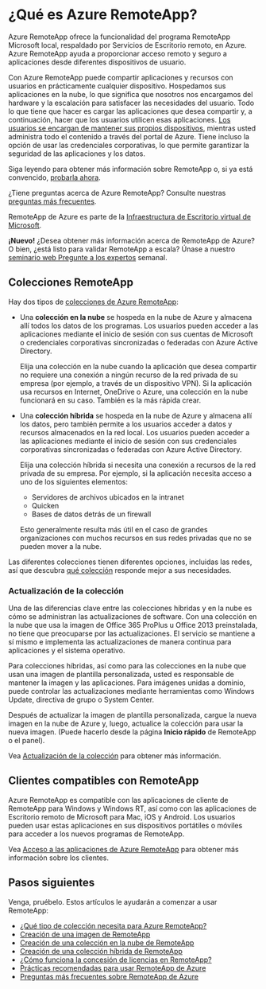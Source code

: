 <properties 
	pageTitle="¿Qué es Azure RemoteApp? | Microsoft Azure" 
	description="Obtenga información acerca de RemoteApp de Azure." 
	services="remoteapp" 
	documentationCenter="" 
	authors="lizap" 
	manager="mbaldwin" 
	editor=""/>

<tags 
	ms.service="remoteapp" 
	ms.workload="compute" 
	ms.tgt_pltfrm="na" 
	ms.devlang="na" 
	ms.topic="get-started-article" 
	ms.date="09/28/2015" 
	ms.author="elizapo"/>

# ¿Qué es Azure RemoteApp?

Azure RemoteApp ofrece la funcionalidad del programa RemoteApp Microsoft local, respaldado por Servicios de Escritorio remoto, en Azure. Azure RemoteApp ayuda a proporcionar acceso remoto y seguro a aplicaciones desde diferentes dispositivos de usuario.

Con Azure RemoteApp puede compartir aplicaciones y recursos con usuarios en prácticamente cualquier dispositivo. Hospedamos sus aplicaciones en la nube, lo que significa que nosotros nos encargamos del hardware y la escalación para satisfacer las necesidades del usuario. Todo lo que tiene que hacer es cargar las aplicaciones que desea compartir y, a continuación, hacer que los usuarios utilicen esas aplicaciones. [Los usuarios se encargan de mantener sus propios dispositivos](remoteapp-clients.md), mientras usted administra todo el contenido a través del portal de Azure. Tiene incluso la opción de usar las credenciales corporativas, lo que permite garantizar la seguridad de las aplicaciones y los datos.

Siga leyendo para obtener más información sobre RemoteApp o, si ya está convencido, [probarla ahora](http://azure.microsoft.com/services/remoteapp/).

¿Tiene preguntas acerca de Azure RemoteApp? Consulte nuestras [preguntas más frecuentes](remoteapp-faq.md).

RemoteApp de Azure es parte de la [Infraestructura de Escritorio virtual de Microsoft](http://www.microsoft.com/server-cloud/products/virtual-desktop-infrastructure/explore.aspx).

**¡Nuevo!** ¿Desea obtener más información acerca de RemoteApp de Azure? O bien, ¿está listo para validar RemoteApp a escala? Únase a nuestro [seminario web Pregunte a los expertos](https://azureinfo.microsoft.com/AzureRemoteAppAskTheExperts-Registration-Page.html?ls=Website) semanal.

## Colecciones RemoteApp
Hay dos tipos de [colecciones de Azure RemoteApp](remoteapp-collections.md):


- Una **colección en la nube** se hospeda en la nube de Azure y almacena allí todos los datos de los programas. Los usuarios pueden acceder a las aplicaciones mediante el inicio de sesión con sus cuentas de Microsoft o credenciales corporativas sincronizadas o federadas con Azure Active Directory.

	Elija una colección en la nube cuando la aplicación que desea compartir no requiere una conexión a ningún recurso de la red privada de su empresa (por ejemplo, a través de un dispositivo VPN). Si la aplicación usa recursos en Internet, OneDrive o Azure, una colección en la nube funcionará en su caso. También es la más rápida crear.

- Una **colección híbrida** se hospeda en la nube de Azure y almacena allí los datos, pero también permite a los usuarios acceder a datos y recursos almacenados en la red local. Los usuarios pueden acceder a las aplicaciones mediante el inicio de sesión con sus credenciales corporativas sincronizadas o federadas con Azure Active Directory.

	Elija una colección híbrida si necesita una conexión a recursos de la red privada de su empresa. Por ejemplo, si la aplicación necesita acceso a uno de los siguientes elementos:

	- Servidores de archivos ubicados en la intranet
	- Quicken
	- Bases de datos detrás de un firewall

	Esto generalmente resulta más útil en el caso de grandes organizaciones con muchos recursos en sus redes privadas que no se pueden mover a la nube.

Las diferentes colecciones tienen diferentes opciones, incluidas las redes, así que descubra [qué colección](remoteapp-collections.md) responde mejor a sus necesidades.


### Actualización de la colección
Una de las diferencias clave entre las colecciones híbridas y en la nube es cómo se administran las actualizaciones de software. Con una colección en la nube que usa la imagen de Office 365 ProPlus u Office 2013 preinstalada, no tiene que preocuparse por las actualizaciones. El servicio se mantiene a sí mismo e implementa las actualizaciones de manera continua para aplicaciones y el sistema operativo.

Para colecciones híbridas, así como para las colecciones en la nube que usan una imagen de plantilla personalizada, usted es responsable de mantener la imagen y las aplicaciones. Para imágenes unidas a dominio, puede controlar las actualizaciones mediante herramientas como Windows Update, directiva de grupo o System Center.

Después de actualizar la imagen de plantilla personalizada, cargue la nueva imagen en la nube de Azure y, luego, actualice la colección para usar la nueva imagen. (Puede hacerlo desde la página **Inicio rápido** de RemoteApp o el panel).

Vea [Actualización de la colección](remoteapp-update.md) para obtener más información.

## Clientes compatibles con RemoteApp
Azure RemoteApp es compatible con las aplicaciones de cliente de RemoteApp para Windows y Windows RT, así como con las aplicaciones de Escritorio remoto de Microsoft para Mac, iOS y Android. Los usuarios pueden usar estas aplicaciones en sus dispositivos portátiles o móviles para acceder a los nuevos programas de RemoteApp.

Vea [Acceso a las aplicaciones de Azure RemoteApp](remoteapp-clients.md) para obtener más información sobre los clientes.

## Pasos siguientes
Venga, pruébelo. Estos artículos le ayudarán a comenzar a usar RemoteApp:

- [¿Qué tipo de colección necesita para Azure RemoteApp?](remoteapp-collections.md)
- [Creación de una imagen de RemoteApp](remoteapp-imageoptions.md)
- [Creación de una colección en la nube de RemoteApp](remoteapp-create-cloud-deployment.md)
- [Creación de una colección híbrida de RemoteApp](remoteapp-create-hybrid-deployment.md)
- [¿Cómo funciona la concesión de licencias en RemoteApp?](remoteapp-licensing.md)
- [Prácticas recomendadas para usar RemoteApp de Azure](remoteapp-bestpractices.md)
- [Preguntas más frecuentes sobre RemoteApp de Azure](remoteapp-faq.md)
 

<!---HONumber=Oct15_HO3-->